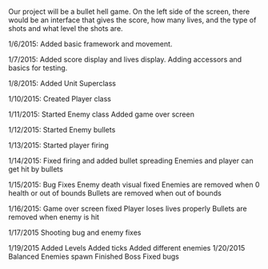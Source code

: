 Our project will be a bullet hell game. On the left side of the screen, there would be an interface that gives the score, how many lives, and the type of shots and what level the shots are.

1/6/2015: Added basic framework and movement.

1/7/2015: Added score display and lives display.
          Adding accessors and basics for testing.

1/8/2015: Added Unit Superclass

1/10/2015: Created Player class

1/11/2015: Started Enemy class
           Added game over screen
           
1/12/2015: Started Enemy bullets

1/13/2015: Started player firing

1/14/2015: Fixed firing and added bullet spreading
           Enemies and player can get hit by bullets

1/15/2015: Bug Fixes
           Enemy death visual fixed
           Enemies are removed when 0 health or out of bounds
           Bullets are removed when out of bounds
           
1/16/2015: Game over screen fixed
           Player loses lives properly
           Bullets are removed when enemy is hit

1/17/2015  Shooting bug and enemy fixes

1/19/2015  Added Levels
           Added ticks
           Added different enemies
1/20/2015 Balanced Enemies spawn
          Finished Boss
          Fixed bugs
           
